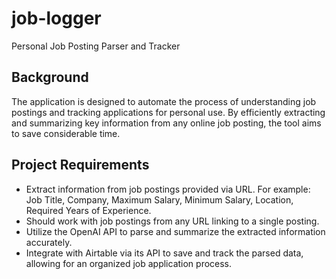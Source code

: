 # job-logger
Personal Job Posting Parser and Tracker

## Background
The application is designed to automate the process of understanding job postings and tracking applications for personal use. By efficiently extracting and summarizing key information from any online job posting, the tool aims to save considerable time.

## Project Requirements
- Extract information from job postings provided via URL. For example: Job Title, Company, Maximum Salary, Minimum Salary, Location, Required Years of Experience.
- Should work with job postings from any URL linking to a single posting.
- Utilize the OpenAI API to parse and summarize the extracted information accurately.
- Integrate with Airtable via its API to save and track the parsed data, allowing for an organized job application process.


